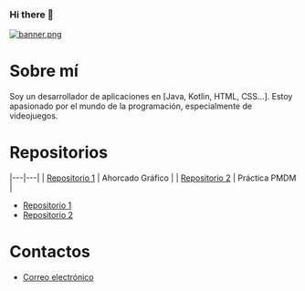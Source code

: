 ### Hi there 👋
[![banner.png](https://i.postimg.cc/5yxBZgGF/banner.png)](https://postimg.cc/WFHqZGs2)

# Sobre mí

Soy un desarrollador de aplicaciones en [Java, Kotlin, HTML, CSS...]. Estoy apasionado por el mundo de la programación, especialmente de videojuegos.

# Repositorios
|---|---|
| [Repositorio 1](https://github.com/DeLaKruz/AhorcadoGrafico "Ahorcado Gráfico") | Ahorcado Gráfico |
| [Repositorio 2](https://github.com/DeLaKruz/AhorcadoGrafico "Práctica PMDM") | Práctica PMDM |
* [Repositorio 1]([https://github.com/tu_usuario/repositorio_1]())
* [Repositorio 2]([https://github.com/tu_usuario/repositorio_2](C))

# Contactos

* [Correo electrónico](https://img.shields.io/badge/Gmail-D14836?style=for-the-badge&logo=gmail&logoColor=white&interactive=true&url=mailto:yerayg466@gmail.com)

